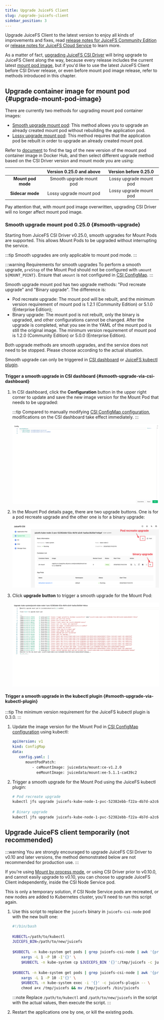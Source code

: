 ```yaml
---
title: Upgrade JuiceFS Client
slug: /upgrade-juicefs-client
sidebar_position: 3
---
```


Upgrade JuiceFS Client to the latest version to enjoy all kinds of improvements and fixes, read [release notes for JuiceFS Community Edition](https://github.com/juicedata/juicefs/releases) or [release notes for JuiceFS Cloud Service](https://juicefs.com/docs/cloud/release) to learn more.

As a matter of fact, [upgrading JuiceFS CSI Driver](./upgrade-csi-driver.md) will bring upgrade to JuiceFS Client along the way, because every release includes the current latest [mount pod image](../guide/custom-image.md#ce-ee-separation), but if you'd like to use the latest JuiceFS Client before CSI Driver release, or even before mount pod image release, refer to methods introduced in this chapter.

## Upgrade container image for mount pod {#upgrade-mount-pod-image}

There are currently two methods for upgrading mount pod container images:

- [Smooth upgrade mount pod](#smooth-upgrade): This method allows you to upgrade an already created mount pod without rebuilding the application pod.
- [Lossy upgrade mount pod](../guide/custom-image.md#overwrite-mount-pod-image): This method requires that the application pod be rebuilt in order to upgrade an already created mount pod.

Refer to [document](../guide/custom-image.md#ce-ee-separation) to find the tag of the new version of the mount pod container image in Docker Hub, and then select different upgrade method based on the CSI Driver version and mount mode you are using:

|                    | Version 0.25.0 and above | Version before 0.25.0   |
|:------------------:|:------------------------:|:-----------------------:|
| **Mount pod mode** | Smooth upgrade mount pod | Lossy upgrade mount pod |
| **Sidecar mode**   | Lossy upgrade mount pod  | Lossy upgrade mount pod |

Pay attention that, with mount pod image overwritten, upgrading CSI Driver will no longer affect mount pod image.

### Smooth upgrade mount pod <VersionAdd>0.25.0</VersionAdd> {#smooth-upgrade}

Starting from JuiceFS CSI Driver v0.25.0, smooth upgrades for Mount Pods are supported. This allows Mount Pods to be upgraded without interrupting the service.

:::tip
Smooth upgrades are only applicable to mount pod mode.
:::

:::warning Requirements for smooth upgrades
To perform a smooth upgrade, `preStop` of the Mount Pod should not be configured with `umount ${MOUNT_POINT}`. Ensure that `umount` is not configured in [CSI ConfigMap](./../guide/configurations.md#configmap).
:::

Smooth upgrade mount pod has two upgrade methods: "Pod recreate upgrade" and "Binary upgrade". The difference is:

- Pod recreate upgrade: The mount pod will be rebuilt, and the minimum version requirement of mount pod is 1.2.1 (Community Edition) or 5.1.0 (Enterprise Edition);
- Binary upgrade: The mount pod is not rebuilt, only the binary is upgraded, and other configurations cannot be changed. After the upgrade is completed, what you see in the YAML of the mount pod is still the original image. The minimum version requirement of mount pod is 1.2.0 (Community Edition) or 5.0.0 (Enterprise Edition).

Both upgrade methods are smooth upgrades, and the service does not need to be stopped. Please choose according to the actual situation.

Smooth upgrade can only be triggered in [CSI dashboard](./troubleshooting.md#csi-dashboard) or [JuiceFS kubectl plugin](./troubleshooting.md#kubectl-plugin).

#### Trigger a smooth upgrade in CSI dashboard {#smooth-upgrade-via-csi-dashboard}

1. In CSI dashboard, click the **Configuration** button in the upper right corner to update and save the new image version for the Mount Pod that needs to be upgraded:

   :::tip
   Compared to manually modifying [CSI ConfigMap configuration](./../guide/configurations.md#configmap), modifications on the CSI dashboard take effect immediately.
   :::

   ![CSI dashboard config mount pod image](../images/upgrade-image.png)

2. In the Mount Pod details page, there are two upgrade buttons. One is for a pod recreate upgrade and the other one is for a binary upgrade:

   ![CSI dashboard mount pod upgrade button](../images/upgrade-menu.png)

3. Click **upgrade button** to trigger a smooth upgrade for the Mount Pod:

   ![CSI dashboard mount pod smooth upgrade](../images/smooth-upgrade.png)

#### Trigger a smooth upgrade in the kubectl plugin {#smooth-upgrade-via-kubectl-plugin}

:::tip
The minimum version requirement for the JuiceFS kubectl plugin is 0.3.0.
:::

1. Update the image version for the Mount Pod in [CSI ConfigMap configuration](./../guide/configurations.md#configmap) using kubectl:

    ```yaml
    apiVersion: v1
    kind: ConfigMap
    data:
       config.yaml: |
          mountPodPatch:
             - ceMountImage: juicedata/mount:ce-v1.2.0
               eeMountImage: juicedata/mount:ee-5.1.1-ca439c2
    ```

2. Trigger a smooth upgrade for the Mount Pod using the JuiceFS kubectl plugin:

    ```bash
    # Pod recreate upgrade
    kubectl jfs upgrade juicefs-kube-node-1-pvc-52382ebb-f22a-4b7d-a2c6-1aa5ac3b26af-ebngyg --recreate

    # Binary upgrade
    kubectl jfs upgrade juicefs-kube-node-1-pvc-52382ebb-f22a-4b7d-a2c6-1aa5ac3b26af-ebngyg
    ```

## Upgrade JuiceFS client temporarily (not recommended)

:::warning
You are strongly encouraged to upgrade JuiceFS CSI Driver to v0.10 and later versions, the method demonstrated below are not recommended for production use.
:::

If you're using [Mount by process mode](../introduction.md#by-process), or using CSI Driver prior to v0.10.0, and cannot easily upgrade to v0.10, you can choose to upgrade JuiceFS Client independently, inside the CSI Node Service pod.

This is only a temporary solution, if CSI Node Service pods are recreated, or new nodes are added to Kubernetes cluster, you'll need to run this script again.

1. Use this script to replace the `juicefs` binary in `juicefs-csi-node` pod with the new built one:

   ```bash
   #!/bin/bash

   KUBECTL=/path/to/kubectl
   JUICEFS_BIN=/path/to/new/juicefs

   $KUBECTL -n kube-system get pods | grep juicefs-csi-node | awk '{print $1}' | \
       xargs -L 1 -P 10 -I'{}' \
       $KUBECTL -n kube-system cp $JUICEFS_BIN '{}':/tmp/juicefs -c juicefs-plugin

   $KUBECTL -n kube-system get pods | grep juicefs-csi-node | awk '{print $1}' | \
       xargs -L 1 -P 10 -I'{}' \
       $KUBECTL -n kube-system exec -i '{}' -c juicefs-plugin -- \
       chmod a+x /tmp/juicefs && mv /tmp/juicefs /bin/juicefs
   ```

   :::note
   Replace `/path/to/kubectl` and `/path/to/new/juicefs` in the script with the actual values, then execute the script.
   :::

2. Restart the applications one by one, or kill the existing pods.
